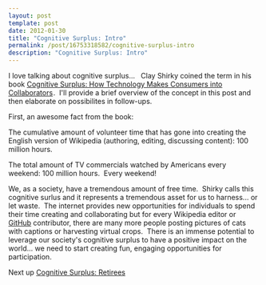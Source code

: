```yaml
---
layout: post
template: post
date: 2012-01-30
title: "Cognitive Surplus: Intro"
permalink: /post/16753318582/cognitive-surplus-intro
description: "Cognitive Surplus: Intro"
---
```

<p>I love talking about cognitive surplus...   Clay Shirky coined the term in his book <a href="http://www.amazon.com/gp/product/0143119583/ref=as_li_qf_sp_asin_tl?ie=UTF8&amp;tag=randylubincom-20&amp;linkCode=as2&amp;camp=1789&amp;creative=9325&amp;creativeASIN=0143119583">Cognitive Surplus: How Technology Makes Consumers into Collaborators</a><img border="0" height="1" src="http://www.assoc-amazon.com/e/ir?t=randylubincom-20&amp;l=as2&amp;o=1&amp;a=0143119583" width="1" />.  I'll provide a brief overview of the concept in this post and then elaborate on possibilites in follow-ups.</p>&#13;
<p>First, an awesome fact from the book:</p>&#13;
<p>The cumulative amount of volunteer time that has gone into creating the English version of Wikipedia (authoring, editing, discussing content): 100 million hours.</p>&#13;
<p>The total amount of TV commercials watched by Americans every weekend: 100 million hours.  Every weekend!</p>&#13;
<p>We, as a society, have a tremendous amount of free time.  Shirky calls this cognitive surlus and it represents a tremendous asset for us to harness... or let waste.  The internet provides new opportunities for individuals to spend their time creating and collaborating but for every Wikipedia editor or <a href="https://github.com/" target="_blank">GitHub</a> contributor, there are many more people posting pictures of cats with captions or harvesting virtual crops.  There is an immense potential to leverage our society's cognitive surplus to have a positive impact on the world... we need to start creating fun, engaging opportunities for participation.</p>&#13;
<p>Next up <a href="http://blog.randylubin.com/post/16753734669/cognitive-surplus-retirees" title="Cognitive Surplus: Retirees" target="_blank">Cognitive Surplus: Retirees</a></p> 